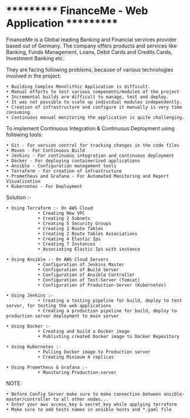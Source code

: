 # ********* FinanceMe - Web Application *********

FinanceMe is a Global leading Banking and Financial services provider based out of Germany.
The company offers products and services like Banking, Funds Management, Loans, Debit Cards and Credits Cards, Investment Banking etc.

They are facing following problems, because of various technologies involved in the project:

    • Building Complex Monolithic Application is difficult.
    • Manual efforts to test various components/modules of the project
    • Incremental builds are difficult to manage, test and deploy.
    • It was not possible to scale up individual modules independently.
    • Creation of infrastructure and configure it manually is very time consuming
    • Continuous manual monitoring the application is quite challenging.

To implement Continuous Integration & Continuous Deployment using following tools:

    • Git - For version control for tracking changes in the code files
    • Maven - For Continuous Build 
    • Jenkins - For continuous integration and continuous deployment
    • Docker - For deploying containerized applications
    • Ansible - Configuration management tools
    • Terraform - For creation of infrastructure
    • Prometheus and Grafana - For Automated Monitoring and Report Visualization
    • Kubernetes - For Deployment
    
Solution :-

    • Using Terraform :- On AWS Cloud 
                • Creating New VPC
                • Creating 2 Subnets
                • Creating 5 Security Groups
                • Creating 2 Route Tables
                • Creating 2 Route Tables Associations
                • Creating 4 Elastic Ips
                • Creating 7 Instances
                • Associating Elastic Ips with instance

    • Using Ansible :- On AWS Cloud Servers
                • Configuration of Jenkins Master
                • Configuration of Build Server
                • Configuration of Ansible Controller
                • Configuration of Test-Server (Tomcat)
                • Configuration of Production-Server (Kubernetes)

    • Using Jenkins :-
                • Creating a testing pipeline for build, deploy to test server, for testing the web applications
                • Creating a production pipeline for build, deploy to production server deployment to main server

    • Using Docker :-
                • Creating and build a Docker image
                • Publishing created Docker image to Docker Repository

    • Using Kubernetes :-
                • Pulling Docker image to Production server
                • Creating Minimum 4 replicas
    
    • Using Prometheus & Grafana :- 
                • Monitoring Production-server

NOTE: 

    • Before Config Server make sure to make connection between ansible-master/controller to all other nodes...
    • Enter your aws access_key & secret_key while applying terraform
    • Make sure to add hosts names in ansible hosts and *.yaml file
    
